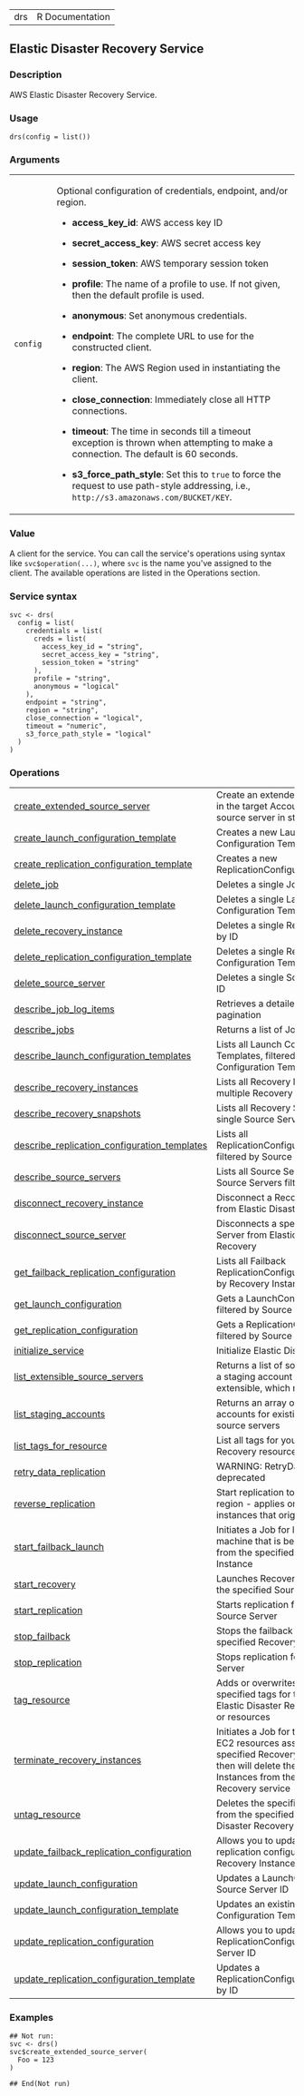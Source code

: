 <table style="width: 100%;">
<tbody>
<tr class="odd">
<td>drs</td>
<td style="text-align: right;">R Documentation</td>
</tr>
</tbody>
</table>

## Elastic Disaster Recovery Service

### Description

AWS Elastic Disaster Recovery Service.

### Usage

    drs(config = list())

### Arguments

<table>
<colgroup>
<col style="width: 15%" />
<col style="width: 85%" />
</colgroup>
<tbody>
<tr class="odd">
<td><code id="drs_:_config">config</code></td>
<td><p>Optional configuration of credentials, endpoint, and/or
region.</p>
<ul>
<li><p><strong>access_key_id</strong>: AWS access key ID</p></li>
<li><p><strong>secret_access_key</strong>: AWS secret access
key</p></li>
<li><p><strong>session_token</strong>: AWS temporary session
token</p></li>
<li><p><strong>profile</strong>: The name of a profile to use. If not
given, then the default profile is used.</p></li>
<li><p><strong>anonymous</strong>: Set anonymous credentials.</p></li>
<li><p><strong>endpoint</strong>: The complete URL to use for the
constructed client.</p></li>
<li><p><strong>region</strong>: The AWS Region used in instantiating the
client.</p></li>
<li><p><strong>close_connection</strong>: Immediately close all HTTP
connections.</p></li>
<li><p><strong>timeout</strong>: The time in seconds till a timeout
exception is thrown when attempting to make a connection. The default is
60 seconds.</p></li>
<li><p><strong>s3_force_path_style</strong>: Set this to
<code>true</code> to force the request to use path-style addressing,
i.e., <code
style="white-space: pre;">⁠http://s3.amazonaws.com/BUCKET/KEY⁠</code>.</p></li>
</ul></td>
</tr>
</tbody>
</table>

### Value

A client for the service. You can call the service's operations using
syntax like `svc$operation(...)`, where `svc` is the name you've
assigned to the client. The available operations are listed in the
Operations section.

### Service syntax

    svc <- drs(
      config = list(
        credentials = list(
          creds = list(
            access_key_id = "string",
            secret_access_key = "string",
            session_token = "string"
          ),
          profile = "string",
          anonymous = "logical"
        ),
        endpoint = "string",
        region = "string",
        close_connection = "logical",
        timeout = "numeric",
        s3_force_path_style = "logical"
      )
    )

### Operations

<table>
<tbody>
<tr class="odd">
<td style="text-align: left;"><a href="../drs_create_extended_source_server/"> create_extended_source_server </a></td>
<td style="text-align: left;">Create an extended source server in the
target Account based on the source server in staging account</td>
</tr>
<tr class="even">
<td style="text-align: left;"><a href="../drs_create_launch_configuration_template/"> create_launch_configuration_template </a></td>
<td style="text-align: left;">Creates a new Launch Configuration
Template</td>
</tr>
<tr class="odd">
<td
style="text-align: left;"><a href="../drs_create_replication_configuration_template/"> create_replication_configuration_template </a></td>
<td style="text-align: left;">Creates a new
ReplicationConfigurationTemplate</td>
</tr>
<tr class="even">
<td style="text-align: left;"><a href="../drs_delete_job/"> delete_job </a></td>
<td style="text-align: left;">Deletes a single Job by ID</td>
</tr>
<tr class="odd">
<td style="text-align: left;"><a href="../drs_delete_launch_configuration_template/"> delete_launch_configuration_template </a></td>
<td style="text-align: left;">Deletes a single Launch Configuration
Template by ID</td>
</tr>
<tr class="even">
<td style="text-align: left;"><a href="../drs_delete_recovery_instance/"> delete_recovery_instance </a></td>
<td style="text-align: left;">Deletes a single Recovery Instance by
ID</td>
</tr>
<tr class="odd">
<td
style="text-align: left;"><a href="../drs_delete_replication_configuration_template/"> delete_replication_configuration_template </a></td>
<td style="text-align: left;">Deletes a single Replication Configuration
Template by ID</td>
</tr>
<tr class="even">
<td style="text-align: left;"><a href="../drs_delete_source_server/"> delete_source_server </a></td>
<td style="text-align: left;">Deletes a single Source Server by ID</td>
</tr>
<tr class="odd">
<td style="text-align: left;"><a href="../drs_describe_job_log_items/"> describe_job_log_items </a></td>
<td style="text-align: left;">Retrieves a detailed Job log with
pagination</td>
</tr>
<tr class="even">
<td style="text-align: left;"><a href="../drs_describe_jobs/"> describe_jobs </a></td>
<td style="text-align: left;">Returns a list of Jobs</td>
</tr>
<tr class="odd">
<td
style="text-align: left;"><a href="../drs_describe_launch_configuration_templates/"> describe_launch_configuration_templates </a></td>
<td style="text-align: left;">Lists all Launch Configuration Templates,
filtered by Launch Configuration Template IDs</td>
</tr>
<tr class="even">
<td style="text-align: left;"><a href="../drs_describe_recovery_instances/"> describe_recovery_instances </a></td>
<td style="text-align: left;">Lists all Recovery Instances or multiple
Recovery Instances by ID</td>
</tr>
<tr class="odd">
<td style="text-align: left;"><a href="../drs_describe_recovery_snapshots/"> describe_recovery_snapshots </a></td>
<td style="text-align: left;">Lists all Recovery Snapshots for a single
Source Server</td>
</tr>
<tr class="even">
<td
style="text-align: left;"><a href="../drs_describe_replication_configuration_templates/"> describe_replication_configuration_templates </a></td>
<td style="text-align: left;">Lists all
ReplicationConfigurationTemplates, filtered by Source Server IDs</td>
</tr>
<tr class="odd">
<td style="text-align: left;"><a href="../drs_describe_source_servers/"> describe_source_servers </a></td>
<td style="text-align: left;">Lists all Source Servers or multiple
Source Servers filtered by ID</td>
</tr>
<tr class="even">
<td style="text-align: left;"><a href="../drs_disconnect_recovery_instance/"> disconnect_recovery_instance </a></td>
<td style="text-align: left;">Disconnect a Recovery Instance from
Elastic Disaster Recovery</td>
</tr>
<tr class="odd">
<td style="text-align: left;"><a href="../drs_disconnect_source_server/"> disconnect_source_server </a></td>
<td style="text-align: left;">Disconnects a specific Source Server from
Elastic Disaster Recovery</td>
</tr>
<tr class="even">
<td
style="text-align: left;"><a href="../drs_get_failback_replication_configuration/"> get_failback_replication_configuration </a></td>
<td style="text-align: left;">Lists all Failback
ReplicationConfigurations, filtered by Recovery Instance ID</td>
</tr>
<tr class="odd">
<td style="text-align: left;"><a href="../drs_get_launch_configuration/"> get_launch_configuration </a></td>
<td style="text-align: left;">Gets a LaunchConfiguration, filtered by
Source Server IDs</td>
</tr>
<tr class="even">
<td style="text-align: left;"><a href="../drs_get_replication_configuration/"> get_replication_configuration </a></td>
<td style="text-align: left;">Gets a ReplicationConfiguration, filtered
by Source Server ID</td>
</tr>
<tr class="odd">
<td style="text-align: left;"><a href="../drs_initialize_service/"> initialize_service </a></td>
<td style="text-align: left;">Initialize Elastic Disaster Recovery</td>
</tr>
<tr class="even">
<td style="text-align: left;"><a href="../drs_list_extensible_source_servers/"> list_extensible_source_servers </a></td>
<td style="text-align: left;">Returns a list of source servers on a
staging account that are extensible, which means that: a</td>
</tr>
<tr class="odd">
<td style="text-align: left;"><a href="../drs_list_staging_accounts/"> list_staging_accounts </a></td>
<td style="text-align: left;">Returns an array of staging accounts for
existing extended source servers</td>
</tr>
<tr class="even">
<td style="text-align: left;"><a href="../drs_list_tags_for_resource/"> list_tags_for_resource </a></td>
<td style="text-align: left;">List all tags for your Elastic Disaster
Recovery resources</td>
</tr>
<tr class="odd">
<td style="text-align: left;"><a href="../drs_retry_data_replication/"> retry_data_replication </a></td>
<td style="text-align: left;">WARNING: RetryDataReplication is
deprecated</td>
</tr>
<tr class="even">
<td style="text-align: left;"><a href="../drs_reverse_replication/"> reverse_replication </a></td>
<td style="text-align: left;">Start replication to origin / target
region - applies only to protected instances that originated in EC2</td>
</tr>
<tr class="odd">
<td style="text-align: left;"><a href="../drs_start_failback_launch/"> start_failback_launch </a></td>
<td style="text-align: left;">Initiates a Job for launching the machine
that is being failed back to from the specified Recovery Instance</td>
</tr>
<tr class="even">
<td style="text-align: left;"><a href="../drs_start_recovery/"> start_recovery </a></td>
<td style="text-align: left;">Launches Recovery Instances for the
specified Source Servers</td>
</tr>
<tr class="odd">
<td style="text-align: left;"><a href="../drs_start_replication/"> start_replication </a></td>
<td style="text-align: left;">Starts replication for a stopped Source
Server</td>
</tr>
<tr class="even">
<td style="text-align: left;"><a href="../drs_stop_failback/"> stop_failback </a></td>
<td style="text-align: left;">Stops the failback process for a specified
Recovery Instance</td>
</tr>
<tr class="odd">
<td style="text-align: left;"><a href="../drs_stop_replication/"> stop_replication </a></td>
<td style="text-align: left;">Stops replication for a Source Server</td>
</tr>
<tr class="even">
<td style="text-align: left;"><a href="../drs_tag_resource/"> tag_resource </a></td>
<td style="text-align: left;">Adds or overwrites only the specified tags
for the specified Elastic Disaster Recovery resource or resources</td>
</tr>
<tr class="odd">
<td style="text-align: left;"><a href="../drs_terminate_recovery_instances/"> terminate_recovery_instances </a></td>
<td style="text-align: left;">Initiates a Job for terminating the EC2
resources associated with the specified Recovery Instances, and then
will delete the Recovery Instances from the Elastic Disaster Recovery
service</td>
</tr>
<tr class="even">
<td style="text-align: left;"><a href="../drs_untag_resource/"> untag_resource </a></td>
<td style="text-align: left;">Deletes the specified set of tags from the
specified set of Elastic Disaster Recovery resources</td>
</tr>
<tr class="odd">
<td
style="text-align: left;"><a href="../drs_update_failback_replication_configuration/"> update_failback_replication_configuration </a></td>
<td style="text-align: left;">Allows you to update the failback
replication configuration of a Recovery Instance by ID</td>
</tr>
<tr class="even">
<td style="text-align: left;"><a href="../drs_update_launch_configuration/"> update_launch_configuration </a></td>
<td style="text-align: left;">Updates a LaunchConfiguration by Source
Server ID</td>
</tr>
<tr class="odd">
<td style="text-align: left;"><a href="../drs_update_launch_configuration_template/"> update_launch_configuration_template </a></td>
<td style="text-align: left;">Updates an existing Launch Configuration
Template by ID</td>
</tr>
<tr class="even">
<td style="text-align: left;"><a href="../drs_update_replication_configuration/"> update_replication_configuration </a></td>
<td style="text-align: left;">Allows you to update a
ReplicationConfiguration by Source Server ID</td>
</tr>
<tr class="odd">
<td
style="text-align: left;"><a href="../drs_update_replication_configuration_template/"> update_replication_configuration_template </a></td>
<td style="text-align: left;">Updates a ReplicationConfigurationTemplate
by ID</td>
</tr>
</tbody>
</table>

### Examples

    ## Not run: 
    svc <- drs()
    svc$create_extended_source_server(
      Foo = 123
    )

    ## End(Not run)
